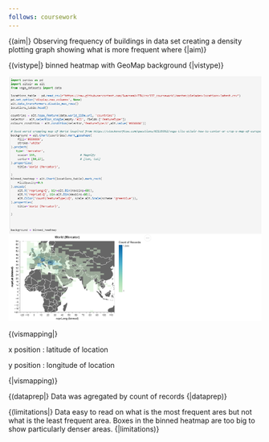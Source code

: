 ```yaml
---
follows: coursework
---
```


{(aim|}
Observing frequency of buildings in data set creating a density plotting graph showing what is more frequent where
{|aim)}

{(vistype|}
binned heatmap with GeoMap background
{|vistype)}

![alt text](graph3.png "Code and Preview")

{(vismapping|}

x position
: latitude of location

y position
: longitude of location

{|vismapping)}

{(dataprep|}
Data was agregated by count of records
{|dataprep)}

{(limitations|}
Data easy to read on what is the most frequent ares but not what is the least frequent area. Boxes in the binned heatmap are too big to show particularly denser areas.
{|limitations)}
